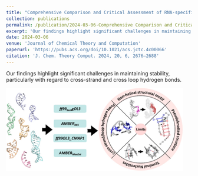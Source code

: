 ```yaml
---
title: "Comprehensive Comparison and Critical Assessment of RNA-specific Force Fields"
collection: publications
permalink: /publication/2024-03-06-Comprehensive Comparison and Critical Assessment of RNA-specific Force Fields
excerpt: 'Our findings highlight significant challenges in maintaining stability, particularly with regard to cross-strand and cross loop hydrogen bonds.'
date: 2024-03-06
venue: 'Journal of Chemical Theory and Computation'
paperurl: 'https://pubs.acs.org/doi/10.1021/acs.jctc.4c00066'
citation: 'J. Chem. Theory Comput. 2024, 20, 6, 2676–2688'
---
```


Our findings highlight significant challenges in maintaining stability, particularly with regard to cross-strand and cross loop hydrogen bonds.

<img src="./rna_test.jpeg"  width = "480" height = "225" />